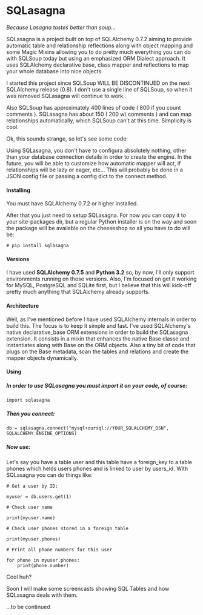 # SQLasagna
*Because Lasagna tastes better than soup...*

SQLasagna is a project built on top of SQLAlchemy 0.7.2 aiming to provide automatic table and relationship reflections along with object mapping and some Magic Mixins allowing you to do pretty much everything you can do with SQLSoup today but using an emphasized ORM Dialect approach.
It uses SQLAlchemy declarative base, class mapper and reflections to map your whole database into nice objects.

I started this project since SQLSoup WILL BE DISCONTINUED on the next SQLAlchemy release (0.8). I don't use a single line of SQLSoup, so when it was removed SQLasagna will continue to work.

Also SQLSoup has approximately 400 lines of code ( 800 if you count comments ). SQLasagna has about 150 ( 200 w\ comments ) and can map relationships automatically, which SQLSoup can't at this time. Simplicity is cool.


Ok, this sounds strange, so let's see some code:


Using SQLasagna, you don't have to configura absolutely nothing, other than your database connection details in order to create the engine.
In the future, you will be able to customize how automatic mapper will act, if relationships will be lazy or eager, etc... This will probably be done in a JSON config file or passing a config dict to the connect method.


#### Installing

You must have SQLAlchemy 0.7.2 or higher installed.

After that you just need to setup SQLasagna. For now you can copy it to your site-packages dir, but a regular Python installer is on the way and soon the package will be available on the cheeseshop so all you have to do will be:

    # pip install sqlasagna

#### Versions

I have used **SQLAlchemy 0.7.5** and **Python 3.2** so, by now, I'll only support environments running on those versions. Also, I'm focused on get it working for MySQL, PostgreSQL and SQLite first, but I believe that this will kick-off pretty much anything that SQLAlchemy already supports.

#### Architecture

Well, as I've mentioned before I have used SQLAlchemy internals in order to build this.
The focus is to keep it simple and fast.
I've used SQLAlchemy's native declarative_base ORM extensions in order to build the SQLasagna extension. It consists in a mixin that enhances the native Base classe and instantiates along with Base on the ORM objects. Also a tiny bit of code that plugs on the Base metadata, scan the tables and relations and create the mapper objects dynamically.

#### Using


##### In order to use SQLasagna you must import it on your code, of course:

    import sqlasagna
    
##### Then you connect:

    db = sqlasagna.connect("mysql+oursql://YOUR_SQLALCHEMY_DSN", SQLALCHEMY_ENGINE_OPTIONS)
    
##### Now use:

Let's say you have a table user and this table have a foreign_key to a table phones which helds users phones and is linked to user by users_id.
With SQLasagna you can do things like:

    # Get a user by ID:
    
    myuser = db.users.get(1)
    
    # Check user name
    
    print(myuser.name)
    
    # Check user phones stored in a foreign table
    
    print(myuser.phones)
    
    # Print all phone numbers for this user
    
    for phone in myuser.phones:
        print(phone.number)
        
    
Cool huh?

Soon I will make some screencasts showing SQL Tables and how SQLasagna deals with them.


...to be continued
